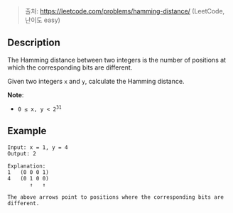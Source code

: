 > 출처: https://leetcode.com/problems/hamming-distance/ (LeetCode, 난이도 easy)

## Description

The Hamming distance between two integers is the number of positions at which the corresponding bits are different.

Given two integers `x` and `y`, calculate the Hamming distance.

**Note**:

- <code>0 ≤ x, y < 2<sup>31</sup></code>

## Example

```
Input: x = 1, y = 4
Output: 2

Explanation:
1   (0 0 0 1)
4   (0 1 0 0)
       ↑   ↑

The above arrows point to positions where the corresponding bits are different.
```

